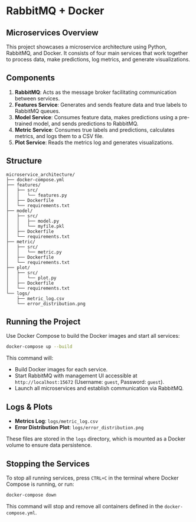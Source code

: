 # RabbitMQ + Docker

## Microservices Overview

This project showcases a microservice architecture using Python, RabbitMQ, and Docker. It consists of four main services that work together to process data, make predictions, log metrics, and generate visualizations.

## Components

1. **RabbitMQ**: Acts as the message broker facilitating communication between services.
2. **Features Service**: Generates and sends feature data and true labels to RabbitMQ queues.
3. **Model Service**: Consumes feature data, makes predictions using a pre-trained model, and sends predictions to RabbitMQ.
4. **Metric Service**: Consumes true labels and predictions, calculates metrics, and logs them to a CSV file.
5. **Plot Service**: Reads the metrics log and generates visualizations.

## Structure

```
microservice_architecture/
├── docker-compose.yml
├── features/
│   ├── src/
│   │   └── features.py
│   ├── Dockerfile
│   └── requirements.txt
├── model/
│   ├── src/
│   │   ├── model.py
│   │   └── myfile.pkl
│   ├── Dockerfile
│   └── requirements.txt
├── metric/
│   ├── src/
│   │   └── metric.py
│   ├── Dockerfile
│   └── requirements.txt
├── plot/
│   ├── src/
│   │   └── plot.py
│   ├── Dockerfile
│   └── requirements.txt
└── logs/
    ├── metric_log.csv
    └── error_distribution.png
```

## Running the Project

   Use Docker Compose to build the Docker images and start all services:

   ```bash
   docker-compose up --build
   ```

   This command will:
   - Build Docker images for each service.
   - Start RabbitMQ with management UI accessible at `http://localhost:15672` (Username: `guest`, Password: `guest`).
   - Launch all microservices and establish communication via RabbitMQ.

## Logs & Plots

- **Metrics Log**: `logs/metric_log.csv`
- **Error Distribution Plot**: `logs/error_distribution.png`

These files are stored in the `logs` directory, which is mounted as a Docker volume to ensure data persistence.

## Stopping the Services

To stop all running services, press `CTRL+C` in the terminal where Docker Compose is running, or run:

```bash
docker-compose down
```

This command will stop and remove all containers defined in the `docker-compose.yml`.

